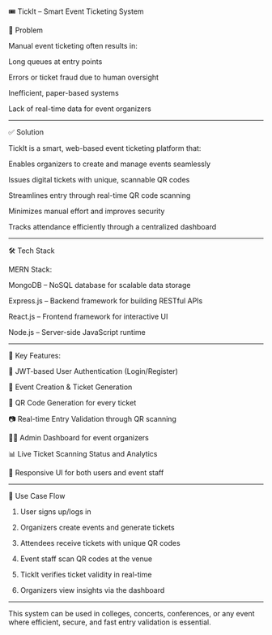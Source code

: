 🎟️ TickIt – Smart Event Ticketing System

🚩 Problem

Manual event ticketing often results in:

Long queues at entry points

Errors or ticket fraud due to human oversight

Inefficient, paper-based systems

Lack of real-time data for event organizers



---

✅ Solution

TickIt is a smart, web-based event ticketing platform that:

Enables organizers to create and manage events seamlessly

Issues digital tickets with unique, scannable QR codes

Streamlines entry through real-time QR code scanning

Minimizes manual effort and improves security

Tracks attendance efficiently through a centralized dashboard



---

🛠️ Tech Stack

MERN Stack:

MongoDB – NoSQL database for scalable data storage

Express.js – Backend framework for building RESTful APIs

React.js – Frontend framework for interactive UI

Node.js – Server-side JavaScript runtime



---

🌟 Key Features:

🔐 JWT-based User Authentication (Login/Register)

📅 Event Creation & Ticket Generation

🧾 QR Code Generation for every ticket

📷 Real-time Entry Validation through QR scanning

🧑‍💼 Admin Dashboard for event organizers

📊 Live Ticket Scanning Status and Analytics

📱 Responsive UI for both users and event staff



---

📌 Use Case Flow

1. User signs up/logs in


2. Organizers create events and generate tickets


3. Attendees receive tickets with unique QR codes


4. Event staff scan QR codes at the venue


5. TickIt verifies ticket validity in real-time


6. Organizers view insights via the dashboard




---

This system can be used in colleges, concerts, conferences, or any event where efficient, secure, and fast entry validation is essential.

